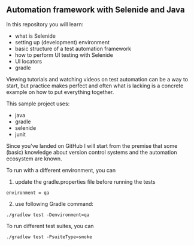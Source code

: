 ## Automation framework with Selenide and Java

In this repository you will learn:

* what is Selenide
* setting up (development) environment
* basic structure of a test automation framework
* how to perform UI testing with Selenide
* UI locators
* gradle

Viewing tutorials and watching videos on test automation can be a way to start, but practice makes perfect and often
what is lacking is a concrete example on how to put everything together.

This sample project uses:

* java
* gradle
* selenide
* junit

Since you've landed on GitHub I will start from the premise that some (basic) knowledge about version control systems
and the automation ecosystem are known.

To run with a different environment, you can

1. update the gradle.properties file before running the tests

```
environment = qa
```

2. use following Gradle command:

```
./gradlew test -Denvironment=qa
```

To run different test suites, you can

```
./gradlew test -PsuiteType=smoke
```